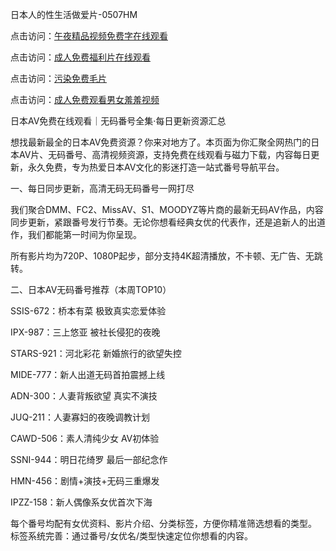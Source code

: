 日本人的性生活做爱片-0507HM

点击访问：<a href="https://fdhf-454.pages.dev/">午夜精品视频免费字在线观看</a>

点击访问：<a href="https://vassv.pages.dev/">成人免费福利片在线观看</a>

点击访问：<a href="https://bered.pages.dev/">污染免费毛片</a>

点击访问：<a href="https://tfda.pages.dev/">成人免费观看男女羞羞视频</a>

日本AV免费在线观看｜无码番号全集·每日更新资源汇总

想找最新最全的日本AV免费资源？你来对地方了。本页面为你汇聚全网热门的日本AV片、无码番号、高清视频资源，支持免费在线观看与磁力下载，内容每日更新，永久免费，专为热爱日本AV文化的影迷打造一站式番号导航平台。

一、每日同步更新，高清无码无码番号一网打尽

我们聚合DMM、FC2、MissAV、S1、MOODYZ等片商的最新无码AV作品，内容同步更新，紧跟番号发行节奏。无论你想看经典女优的代表作，还是追新人的出道作，我们都能第一时间为你呈现。

所有影片均为720P、1080P起步，部分支持4K超清播放，不卡顿、无广告、无跳转。

二、日本AV无码番号推荐（本周TOP10）

SSIS-672：桥本有菜 极致真实恋爱体验

IPX-987：三上悠亚 被社长侵犯的夜晚

STARS-921：河北彩花 新婚旅行的欲望失控

MIDE-777：新人出道无码首拍震撼上线

ADN-300：人妻背叛欲望 真实不演技

JUQ-211：人妻寡妇的夜晚调教计划

CAWD-506：素人清纯少女 AV初体验

SSNI-944：明日花绮罗 最后一部纪念作

HMN-456：剧情+演技+无码三重爆发

IPZZ-158：新人偶像系女优首次下海

每个番号均配有女优资料、影片介绍、分类标签，方便你精准筛选想看的类型。
标签系统完善：通过番号/女优名/类型快速定位你想看的内容。

<span style="display:none;">[Canonical link](）</span>
